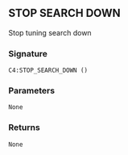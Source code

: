 ## STOP SEARCH DOWN

Stop tuning search down


###  Signature

`C4:STOP_SEARCH_DOWN ()`


### Parameters

`None`


### Returns

`None
`